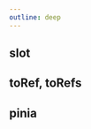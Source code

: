 ```yaml
---
outline: deep
---
```


## slot

<!--@include: ./basic/slot.md-->

## toRef, toRefs

<!--@include: ./basic/toRefToRefs.md-->

## pinia

<!--@include: ./basic/pinia.md-->
